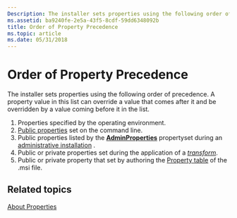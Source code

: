 ```yaml
---
Description: The installer sets properties using the following order of precedence. A property value in this list can override a value that comes after it and be overridden by a value coming before it in the list.
ms.assetid: ba9240fe-2e5a-43f5-8cdf-59dd6348092b
title: Order of Property Precedence
ms.topic: article
ms.date: 05/31/2018
---
```


# Order of Property Precedence

The installer sets properties using the following order of precedence. A property value in this list can override a value that comes after it and be overridden by a value coming before it in the list.

1.  Properties specified by the operating environment.
2.  [Public properties](public-properties.md) set on the command line.
3.  Public properties listed by the [**AdminProperties**](adminproperties.md) propertyset during an [administrative installation](administrative-installation.md) .
4.  Public or private properties set during the application of a [*transform*](t-gly.md).
5.  Public or private property that set by authoring the [Property table](property-table.md) of the .msi file.

## Related topics

<dl> <dt>

[About Properties](about-properties.md)
</dt> </dl>

 

 




